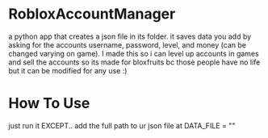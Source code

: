 # RobloxAccountManager
a python app that creates a json file in its folder. it saves data you add by asking for the accounts username, password, level, and money (can be changed varying on game).
I made this so i can level up accounts in games and sell the accounts so its made for bloxfruits bc those people have no life but it can be modified for any use :)
# How To Use
just run it EXCEPT.. add the full path to ur json file at DATA_FILE = ""
